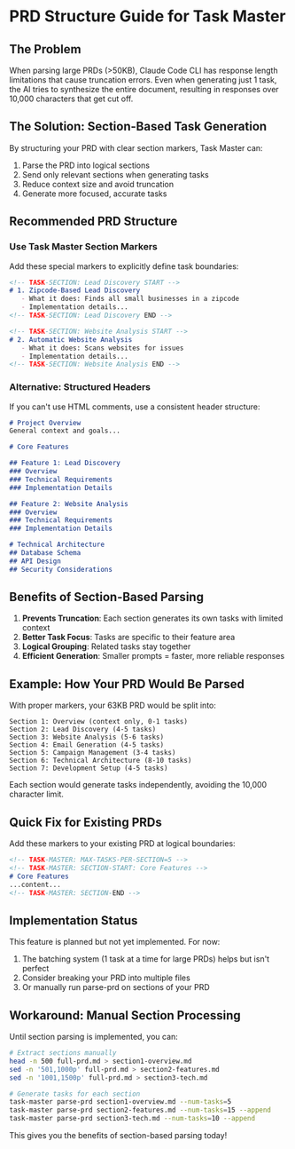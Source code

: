 # PRD Structure Guide for Task Master

## The Problem

When parsing large PRDs (>50KB), Claude Code CLI has response length limitations that cause truncation errors. Even when generating just 1 task, the AI tries to synthesize the entire document, resulting in responses over 10,000 characters that get cut off.

## The Solution: Section-Based Task Generation

By structuring your PRD with clear section markers, Task Master can:
1. Parse the PRD into logical sections
2. Send only relevant sections when generating tasks
3. Reduce context size and avoid truncation
4. Generate more focused, accurate tasks

## Recommended PRD Structure

### Use Task Master Section Markers

Add these special markers to explicitly define task boundaries:

```markdown
<!-- TASK-SECTION: Lead Discovery START -->
# 1. Zipcode-Based Lead Discovery
   - What it does: Finds all small businesses in a zipcode
   - Implementation details...
<!-- TASK-SECTION: Lead Discovery END -->

<!-- TASK-SECTION: Website Analysis START -->
# 2. Automatic Website Analysis
   - What it does: Scans websites for issues
   - Implementation details...
<!-- TASK-SECTION: Website Analysis END -->
```

### Alternative: Structured Headers

If you can't use HTML comments, use a consistent header structure:

```markdown
# Project Overview
General context and goals...

# Core Features

## Feature 1: Lead Discovery
### Overview
### Technical Requirements
### Implementation Details

## Feature 2: Website Analysis  
### Overview
### Technical Requirements
### Implementation Details

# Technical Architecture
## Database Schema
## API Design
## Security Considerations
```

## Benefits of Section-Based Parsing

1. **Prevents Truncation**: Each section generates its own tasks with limited context
2. **Better Task Focus**: Tasks are specific to their feature area
3. **Logical Grouping**: Related tasks stay together
4. **Efficient Generation**: Smaller prompts = faster, more reliable responses

## Example: How Your PRD Would Be Parsed

With proper markers, your 63KB PRD would be split into:

```
Section 1: Overview (context only, 0-1 tasks)
Section 2: Lead Discovery (4-5 tasks)
Section 3: Website Analysis (5-6 tasks)  
Section 4: Email Generation (4-5 tasks)
Section 5: Campaign Management (3-4 tasks)
Section 6: Technical Architecture (8-10 tasks)
Section 7: Development Setup (4-5 tasks)
```

Each section would generate tasks independently, avoiding the 10,000 character limit.

## Quick Fix for Existing PRDs

Add these markers to your existing PRD at logical boundaries:

```markdown
<!-- TASK-MASTER: MAX-TASKS-PER-SECTION=5 -->
<!-- TASK-MASTER: SECTION-START: Core Features -->
# Core Features
...content...
<!-- TASK-MASTER: SECTION-END -->
```

## Implementation Status

This feature is planned but not yet implemented. For now:
1. The batching system (1 task at a time for large PRDs) helps but isn't perfect
2. Consider breaking your PRD into multiple files
3. Or manually run parse-prd on sections of your PRD

## Workaround: Manual Section Processing

Until section parsing is implemented, you can:

```bash
# Extract sections manually
head -n 500 full-prd.md > section1-overview.md
sed -n '501,1000p' full-prd.md > section2-features.md
sed -n '1001,1500p' full-prd.md > section3-tech.md

# Generate tasks for each section
task-master parse-prd section1-overview.md --num-tasks=5
task-master parse-prd section2-features.md --num-tasks=15 --append
task-master parse-prd section3-tech.md --num-tasks=10 --append
```

This gives you the benefits of section-based parsing today!